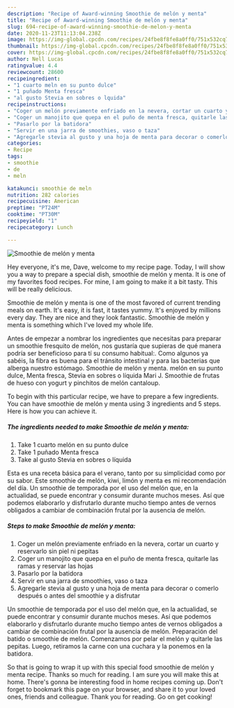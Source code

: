 ```yaml
---
description: "Recipe of Award-winning Smoothie de melón y menta"
title: "Recipe of Award-winning Smoothie de melón y menta"
slug: 694-recipe-of-award-winning-smoothie-de-melon-y-menta
date: 2020-11-23T11:13:04.238Z
image: https://img-global.cpcdn.com/recipes/24fbe8f8fe8a0ff0/751x532cq70/smoothie-de-melon-y-menta-foto-principal.jpg
thumbnail: https://img-global.cpcdn.com/recipes/24fbe8f8fe8a0ff0/751x532cq70/smoothie-de-melon-y-menta-foto-principal.jpg
cover: https://img-global.cpcdn.com/recipes/24fbe8f8fe8a0ff0/751x532cq70/smoothie-de-melon-y-menta-foto-principal.jpg
author: Nell Lucas
ratingvalue: 4.4
reviewcount: 28600
recipeingredient:
- "1 cuarto meln en su punto dulce"
- "1 puñado Menta fresca"
- "al gusto Stevia en sobres o lquida"
recipeinstructions:
- "Coger un melón previamente enfriado en la nevera, cortar un cuarto y reservarlo sin piel ni pepitas"
- "Coger un manojito que quepa en el puño de menta fresca, quitarle las ramas y reservar las hojas"
- "Pasarlo por la batidora"
- "Servir en una jarra de smoothies, vaso o taza"
- "Agregarle stevia al gusto y una hoja de menta para decorar o comerlo después o antes del smoothie y a disfrutar"
categories:
- Recipe
tags:
- smoothie
- de
- meln

katakunci: smoothie de meln 
nutrition: 282 calories
recipecuisine: American
preptime: "PT24M"
cooktime: "PT30M"
recipeyield: "1"
recipecategory: Lunch

---
```



![Smoothie de melón y menta](https://img-global.cpcdn.com/recipes/24fbe8f8fe8a0ff0/751x532cq70/smoothie-de-melon-y-menta-foto-principal.jpg)

Hey everyone, it's me, Dave, welcome to my recipe page. Today, I will show you a way to prepare a special dish, smoothie de melón y menta. It is one of my favorites food recipes. For mine, I am going to make it a bit tasty. This will be really delicious.

Smoothie de melón y menta is one of the most favored of current trending meals on earth. It's easy, it is fast, it tastes yummy. It's enjoyed by millions every day. They are nice and they look fantastic. Smoothie de melón y menta is something which I've loved my whole life.

Antes de empezar a nombrar los ingredientes que necesitas para preparar un smoothie fresquito de melón, nos gustaría que supieras de qué manera podría ser beneficioso para tí su consumo habitual:. Como algunos ya sabéis, la fibra es buena para el tránsito intestinal y para las bacterias que alberga nuestro estómago. Smoothie de melón y menta. melón en su punto dulce, Menta fresca, Stevia en sobres o líquida Mari J. Smoothie de frutas de hueso con yogurt y pinchitos de melón cantaloup.


To begin with this particular recipe, we have to prepare a few ingredients. You can have smoothie de melón y menta using 3 ingredients and 5 steps. Here is how you can achieve it.

<!--inarticleads1-->

##### The ingredients needed to make Smoothie de melón y menta:

1. Take 1 cuarto melón en su punto dulce
1. Take 1 puñado Menta fresca
1. Take al gusto Stevia en sobres o líquida


Esta es una receta básica para el verano, tanto por su simplicidad como por su sabor. Este smoothie de melón, kiwi, limón y menta es mi recomendación del día. Un smoothie de temporada por el uso del melón que, en la actualidad, se puede encontrar y consumir durante muchos meses. Así que podemos elaborarlo y disfrutarlo durante mucho tiempo antes de vernos obligados a cambiar de combinación frutal por la ausencia de melón. 

<!--inarticleads2-->

##### Steps to make Smoothie de melón y menta:

1. Coger un melón previamente enfriado en la nevera, cortar un cuarto y reservarlo sin piel ni pepitas
1. Coger un manojito que quepa en el puño de menta fresca, quitarle las ramas y reservar las hojas
1. Pasarlo por la batidora
1. Servir en una jarra de smoothies, vaso o taza
1. Agregarle stevia al gusto y una hoja de menta para decorar o comerlo después o antes del smoothie y a disfrutar


Un smoothie de temporada por el uso del melón que, en la actualidad, se puede encontrar y consumir durante muchos meses. Así que podemos elaborarlo y disfrutarlo durante mucho tiempo antes de vernos obligados a cambiar de combinación frutal por la ausencia de melón. Preparación del batido o smoothie de melón. Comenzamos por pelar el melón y quitarle las pepitas. Luego, retiramos la carne con una cuchara y la ponemos en la batidora. 

So that is going to wrap it up with this special food smoothie de melón y menta recipe. Thanks so much for reading. I am sure you will make this at home. There's gonna be interesting food in home recipes coming up. Don't forget to bookmark this page on your browser, and share it to your loved ones, friends and colleague. Thank you for reading. Go on get cooking!
